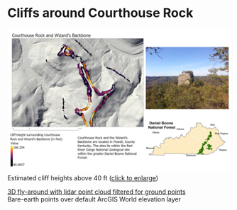 # Cliffs around Courthouse Rock

![Estimated cliff heights above 40 ft](layoutLab7CHR.jpg)   
Estimated cliff heights above 40 ft ([click to enlarge](layoutLab7CHR.jpg))

[3D fly-around with lidar point cloud filtered for ground points](https://www.youtube.com/watch?v=pzKycMSDcwA&feature=youtu.be)     
Bare-earth points over default ArcGIS World elevation layer